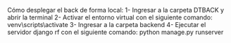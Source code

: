 Cómo desplegar el back de forma local: 
1- Ingresar a la carpeta DTBACK y abrir la terminal
2- Activar el entorno virtual con el siguiente comando:
venv\scripts\activate
3- Ingresar a la carpeta backend
4- Ejecutar el servidor django rf con el siguiente comando:
python manage.py runserver
